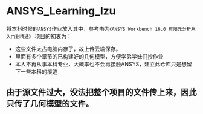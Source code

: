 # ANSYS_Learning_lzu
将本科时候的`ANSYS`作业放入其中，参考书为`《ANSYS Workbench 16.0 有限元分析从入门到精通》`
项目的初衷为：
- 这些文件太占电脑内存了，故上传云端保存。
- 里面有多个章节的已构建好的几何模型，方便学弟学妹们抄作业
- 本人不再从事本科专业，大概率也不会再接触ANSYS，建立此仓库只是想留下一些本科的痕迹
## 由于源文件过大，没法把整个项目的文件传上来，因此只传了几何模型的文件。
